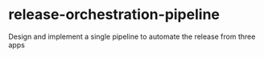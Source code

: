 # release-orchestration-pipeline
Design and implement a single pipeline to automate the release from three apps 
